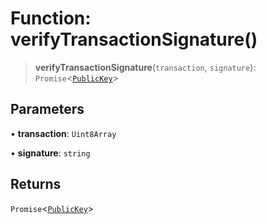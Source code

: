 # Function: verifyTransactionSignature()

> **verifyTransactionSignature**(`transaction`, `signature`): `Promise`\<[`PublicKey`](../../cryptography/classes/PublicKey.md)\>

## Parameters

• **transaction**: `Uint8Array`

• **signature**: `string`

## Returns

`Promise`\<[`PublicKey`](../../cryptography/classes/PublicKey.md)\>
